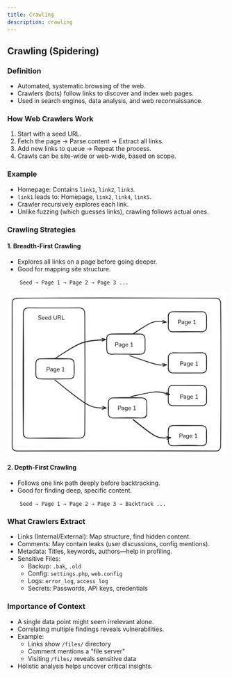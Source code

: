 ```yaml
---
title: Crawling
description: crawling
---
```


## **Crawling (Spidering)**

### Definition
- Automated, systematic browsing of the web.
- Crawlers (bots) follow links to discover and index web pages.
- Used in search engines, data analysis, and web reconnaissance.


### How Web Crawlers Work
1. Start with a seed URL.
2. Fetch the page → Parse content → Extract all links.
3. Add new links to queue → Repeat the process.
4. Crawls can be site-wide or web-wide, based on scope.


### Example
- Homepage: Contains `link1`, `link2`, `link3`.
- `link1` leads to: Homepage, `link2`, `link4`, `link5`.
- Crawler recursively explores each link.
- Unlike fuzzing (which guesses links), crawling follows actual ones.



### Crawling Strategies

#### 1. Breadth-First Crawling
- Explores all links on a page before going deeper.
- Good for mapping site structure.
```
    Seed → Page 1 → Page 2 → Page 3 ...
```

![image](../../../assets/infogather/seedurl.png)

#### 2. Depth-First Crawling
- Follows one link path deeply before backtracking.
- Good for finding deep, specific content.
```
    Seed → Page 1 → Page 2 → Page 3 → Backtrack ...
```


### What Crawlers Extract
- Links (Internal/External): Map structure, find hidden content.
- Comments: May contain leaks (user discussions, config mentions).
- Metadata: Titles, keywords, authors—help in profiling.
- Sensitive Files:
  - Backup: `.bak`, `.old`
  - Config: `settings.php`, `web.config`
  - Logs: `error_log`, `access_log`
  - Secrets: Passwords, API keys, credentials


### Importance of Context
- A single data point might seem irrelevant alone.
- Correlating multiple findings reveals vulnerabilities.
- Example:
  - Links show `/files/` directory
  - Comment mentions a "file server"
  - Visiting `/files/` reveals sensitive data
- Holistic analysis helps uncover critical insights.



